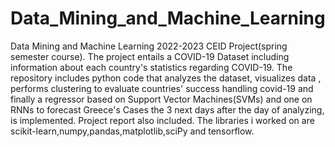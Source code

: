 # Data_Mining_and_Machine_Learning
Data Mining and Machine Learning 2022-2023 CEID Project(spring semester course). The project entails a COVID-19 Dataset including information about each country's statistics regarding COVID-19. The repository includes python code that analyzes the dataset, visualizes data
, performs clustering to evaluate countries' success handling covid-19 and finally a regressor based on Support Vector Machines(SVMs) and one on RNNs to forecast Greece's Cases the 3 next  days after the day of analyzing, is implemented. Project report also included. The libraries i worked on
are scikit-learn,numpy,pandas,matplotlib,sciPy and tensorflow.
